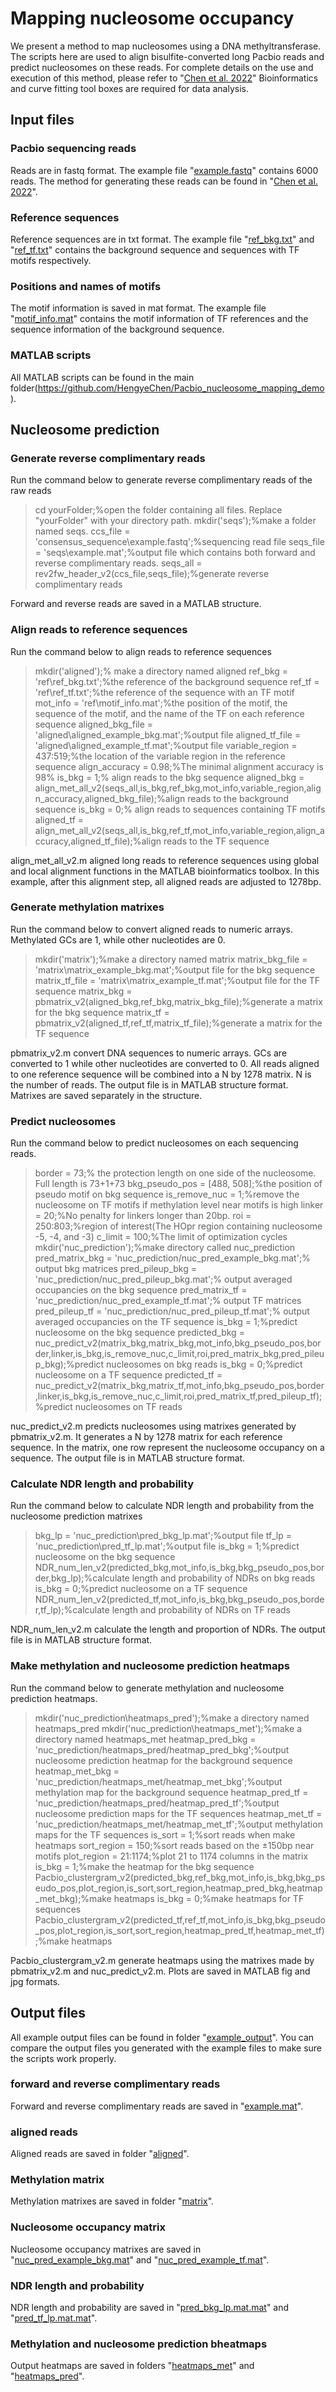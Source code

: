 # Mapping nucleosome occupancy 
We present a method to map nucleosomes using a DNA methyltransferase. The scripts here are used to align bisulfite-converted long Pacbio reads and predict nucleosomes on these reads. For complete details on the use and execution of this method, please refer to "[Chen et al. 2022](https://www.cell.com/cell-reports/fulltext/S2211-1247(22)01068-3?_returnURL=https%3A%2F%2Flinkinghub.elsevier.com%2Fretrieve%2Fpii%2FS2211124722010683%3Fshowall%3Dtrue)"
Bioinformatics and curve fitting tool boxes are required for data analysis.

## Input files
### Pacbio sequencing reads
Reads are in fastq format. The example file "[example.fastq](https://github.com/HengyeChen/Pacbio_nucleosome_mapping_demo/blob/main/consensus_sequence/example.fastq)" contains 6000 reads. The method for generating these reads can be found in "[Chen et al. 2022](https://www.cell.com/cell-reports/fulltext/S2211-1247(22)01068-3?_returnURL=https%3A%2F%2Flinkinghub.elsevier.com%2Fretrieve%2Fpii%2FS2211124722010683%3Fshowall%3Dtrue)".

### Reference sequences
Reference sequences are in txt format. The example file "[ref_bkg.txt](https://github.com/HengyeChen/Pacbio_nucleosome_mapping_demo/blob/main/ref/ref_bkg.txt)" and "[ref_tf.txt](https://github.com/HengyeChen/Pacbio_nucleosome_mapping_demo/blob/main/ref/ref_tf.txt)" contains the background sequence and sequences with TF motifs respectively.
### Positions and names of motifs
The motif information is saved in mat format. The example file "[motif_info.mat](https://github.com/HengyeChen/Pacbio_nucleosome_mapping_demo/blob/main/ref/motif_info.mat)" contains the motif information of TF references and the sequence information of the background sequence.
### MATLAB scripts
All MATLAB scripts can be found in the main folder(https://github.com/HengyeChen/Pacbio_nucleosome_mapping_demo).

## Nucleosome prediction
### Generate reverse complimentary reads
Run the command below to generate reverse complimentary reads of the raw reads
> cd yourFolder;%open the folder containing all files. Replace "yourFolder" with your directory path.
> mkdir('seqs');%make a folder named seqs.
> ccs_file = 'consensus_sequence\example.fastq';%sequencing read file
> seqs_file = 'seqs\example.mat';%output file which contains both forward and reverse complimentary reads.
> seqs_all = rev2fw_header_v2(ccs_file,seqs_file);%generate reverse complimentary reads

Forward and reverse reads are saved in a MATLAB structure. 

### Align reads to reference sequences
Run the command below to align reads to reference sequences
> mkdir('aligned');% make a directory named aligned
> ref_bkg = 'ref\ref_bkg.txt';%the reference of the background sequence
> ref_tf = 'ref\ref_tf.txt';%the reference of the sequence with an TF motif
> mot_info = 'ref\motif_info.mat';%the position of the motif, the sequence of the motif, and the name of the TF on each reference sequence
> aligned_bkg_file = 'aligned\aligned_example_bkg.mat';%output file
> aligned_tf_file = 'aligned\aligned_example_tf.mat';%output file
> variable_region = 437:519;%the location of the variable region in the reference sequence
> align_accuracy = 0.98;%The minimal alignment accuracy is 98%
> is_bkg = 1;% align reads to the bkg sequence
> aligned_bkg = align_met_all_v2(seqs_all,is_bkg,ref_bkg,mot_info,variable_region,align_accuracy,aligned_bkg_file);%align reads to the background sequence
> is_bkg = 0;% align reads to sequences containing TF motifs
> aligned_tf = align_met_all_v2(seqs_all,is_bkg,ref_tf,mot_info,variable_region,align_accuracy,aligned_tf_file);%align reads to the TF sequence

align_met_all_v2.m aligned long reads to reference sequences using global and local alignment functions in the MATLAB bioinformatics toolbox.
In this example, after this alignment step, all aligned reads are adjusted to 1278bp.

### Generate methylation matrixes
Run the command below to convert aligned reads to numeric arrays. Methylated GCs are 1, while other nucleotides are 0.
> mkdir('matrix');%make a directory named matrix
> matrix_bkg_file = 'matrix\matrix_example_bkg.mat';%output file for the bkg sequence
> matrix_tf_file = 'matrix\matrix_example_tf.mat';%output file for the TF sequence
> matrix_bkg = pbmatrix_v2(aligned_bkg,ref_bkg,matrix_bkg_file);%generate a matrix for the bkg sequence
> matrix_tf = pbmatrix_v2(aligned_tf,ref_tf,matrix_tf_file);%generate a matrix for the TF sequence

pbmatrix_v2.m convert DNA sequences to numeric arrays. GCs are converted to 1 while other nucleotides are converted to 0.
All reads aligned to one reference sequence will be combined into a N by 1278 matrix. N is the number of reads.
The output file is in MATLAB structure format. Matrixes are saved separately in the structure.

### Predict nucleosomes
Run the command below to predict nucleosomes on each sequencing reads.
> border = 73;% the protection length on one side of the nucleosome. Full length is 73+1+73
> bkg_pseudo_pos = [488, 508];%the position of pseudo motif on bkg sequence
> is_remove_nuc = 1;%remove the nucleosome on TF motifs if methylation level near motifs is high
> linker = 20;%No penalty for linkers longer than 20bp.
> roi = 250:803;%region of interest(The HOpr region containing nucleosome -5, -4, and -3)
> c_limit = 100;%The limit of optimization cycles
> mkdir('nuc_prediction');%make directory called nuc_prediction
> pred_matrix_bkg = 'nuc_prediction/nuc_pred_example_bkg.mat';% output bkg matrices
> pred_pileup_bkg = 'nuc_prediction/nuc_pred_pileup_bkg.mat';% output averaged occupancies on the bkg sequence
> pred_matrix_tf = 'nuc_prediction/nuc_pred_example_tf.mat';% output TF matrices
> pred_pileup_tf = 'nuc_prediction/nuc_pred_pileup_tf.mat';% output averaged occupancies on the TF sequence
> is_bkg = 1;%predict nucleosome on the bkg sequence
> predicted_bkg = nuc_predict_v2(matrix_bkg,matrix_bkg,mot_info,bkg_pseudo_pos,border,linker,is_bkg,is_remove_nuc,c_limit,roi,pred_matrix_bkg,pred_pileup_bkg);%predict nucleosomes on bkg reads
> is_bkg = 0;%predict nucleosome on a TF sequence
> predicted_tf = nuc_predict_v2(matrix_bkg,matrix_tf,mot_info,bkg_pseudo_pos,border,linker,is_bkg,is_remove_nuc,c_limit,roi,pred_matrix_tf,pred_pileup_tf);%predict nucleosomes on TF reads

nuc_predict_v2.m predicts nucleosomes using matrixes generated by pbmatrix_v2.m. It generates a N by 1278 matrix for each reference sequence. In the matrix, one row represent the nucleosome occupancy on a sequence.
The output file is in MATLAB structure format.

### Calculate NDR length and probability
Run the command below to calculate NDR length and probability from the nucleosome prediction matrixes
> bkg_lp = 'nuc_prediction\pred_bkg_lp.mat';%output file
> tf_lp = 'nuc_prediction\pred_tf_lp.mat';%output file
> is_bkg = 1;%predict nucleosome on the bkg sequence
> NDR_num_len_v2(predicted_bkg,mot_info,is_bkg,bkg_pseudo_pos,border,bkg_lp);%calculate length and probability of NDRs on bkg reads
> is_bkg = 0;%predict nucleosome on a TF sequence
> NDR_num_len_v2(predicted_tf,mot_info,is_bkg,bkg_pseudo_pos,border,tf_lp);%calculate length and probability of NDRs on TF reads

NDR_num_len_v2.m calculate the length and proportion of NDRs. 
The output file is in MATLAB structure format.

### Make methylation and nucleosome prediction heatmaps
Run the command below to generate methylation and nucleosome prediction heatmaps. 
> mkdir('nuc_prediction\heatmaps_pred');%make a directory named heatmaps_pred
> mkdir('nuc_prediction\heatmaps_met');%make a directory named heatmaps_met
> heatmap_pred_bkg =  'nuc_prediction/heatmaps_pred/heatmap_pred_bkg';%output nucleosome prediction heatmap for the background sequence
> heatmap_met_bkg = 'nuc_prediction/heatmaps_met/heatmap_met_bkg';%output methylation map for the background sequence
> heatmap_pred_tf =  'nuc_prediction/heatmaps_pred/heatmap_pred_tf';%output nucleosome prediction maps for the TF sequences
> heatmap_met_tf = 'nuc_prediction/heatmaps_met/heatmap_met_tf';%output methylation maps for the TF sequences
> is_sort = 1;%sort reads when make heatmaps
> sort_region = 150;%sort reads based on the ±150bp near motifs
> plot_region = 21:1174;%plot 21 to 1174 columns in the matrix
> is_bkg = 1;%make the heatmap for the bkg sequence
> Pacbio_clustergram_v2(predicted_bkg,ref_bkg,mot_info,is_bkg,bkg_pseudo_pos,plot_region,is_sort,sort_region,heatmap_pred_bkg,heatmap_met_bkg);%make heatmaps
> is_bkg = 0;%make heatmaps for TF sequences
> Pacbio_clustergram_v2(predicted_tf,ref_tf,mot_info,is_bkg,bkg_pseudo_pos,plot_region,is_sort,sort_region,heatmap_pred_tf,heatmap_met_tf);%make heatmaps

Pacbio_clustergram_v2.m generate heatmaps using the matrixes made by pbmatrix_v2.m and nuc_predict_v2.m. Plots are saved in MATLAB fig and jpg formats.

## Output files
All example output files can be found in folder "[example_output](https://github.com/HengyeChen/Pacbio_nucleosome_mapping_demo/tree/main/example_output)". You can compare the output files you generated with the example files to make sure the scripts work properly.
### forward and reverse complimentary reads
Forward and reverse complimentary reads are saved in "[example.mat](https://github.com/HengyeChen/Pacbio_nucleosome_mapping_demo/blob/main/example_output/seqs/example.mat)".

### aligned reads
Aligned reads are saved in folder "[aligned](https://github.com/HengyeChen/Pacbio_nucleosome_mapping_demo/tree/main/example_output/aligned)".

### Methylation matrix
Methylation matrixes are saved in folder "[matrix](https://github.com/HengyeChen/Pacbio_nucleosome_mapping_demo/tree/main/example_output/matrix)".

### Nucleosome occupancy matrix
Nucleosome occupancy matrixes are saved in "[nuc_pred_example_bkg.mat](https://github.com/HengyeChen/Pacbio_nucleosome_mapping_demo/blob/main/example_output/nuc_prediction/nuc_pred_example_bkg.mat)" and "[nuc_pred_example_tf.mat](https://github.com/HengyeChen/Pacbio_nucleosome_mapping_demo/blob/main/example_output/nuc_prediction/nuc_pred_example_tf.mat)".

### NDR length and probability
NDR length and probability are saved in "[pred_bkg_lp.mat.mat](https://github.com/HengyeChen/Pacbio_nucleosome_mapping_demo/blob/main/example_output/nuc_prediction/pred_bkg_lp.mat.mat)" and "[pred_tf_lp.mat.mat](https://github.com/HengyeChen/Pacbio_nucleosome_mapping_demo/blob/main/example_output/nuc_prediction/pred_tf_lp.mat.mat)".

### Methylation and nucleosome prediction bheatmaps
Output heatmaps are saved in folders "[heatmaps_met](https://github.com/HengyeChen/Pacbio_nucleosome_mapping_demo/tree/main/example_output/nuc_prediction/heatmaps_met)" and "[heatmaps_pred](https://github.com/HengyeChen/Pacbio_nucleosome_mapping_demo/tree/main/example_output/nuc_prediction/heatmaps_pred)". 
